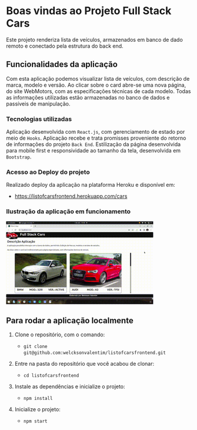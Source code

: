 # Boas vindas ao Projeto Full Stack Cars

Este projeto renderiza lista de veículos, armazenados em banco de dado remoto e conectado pela estrutura do back end.

## Funcionalidades da aplicação

Com esta aplicação podemos visualizar lista de veículos, com descrição de marca, modelo e versão.
Ao clicar sobre o card abre-se uma nova página, do site WebMotors, com as especificações técnicas de cada modelo.
Todas as informações utilizadas estão armazenadas no banco de dados e passíveis de manipulação.

### Tecnologias utilizadas

Aplicação desenvolvida com `React.js`, com gerenciamento de estado por meio de `Hooks`.
Aplicação recebe e trata promisses proveniente do retorno de informações do projeto `Back End`.
Estilização da página desenvolvida para mobile first e responsividade ao tamanho da tela, 
desenvolvida em `Bootstrap`.

### Acesso ao Deploy do projeto

Realizado deploy da aplicação na plataforma Heroku e disponível em:
* https://listofcarsfrontend.herokuapp.com/cars

### Ilustração da aplicação em funcionamento

<img alt="Gif funcionamento da aplicação" width=400px src="src/images/fullStackGif.gif" />

## Para rodar a aplicação localmente

1. Clone o repositório, com o comando:
    * `git clone git@github.com:welcksonvalentim/listofcarsfrontend.git`

2. Entre na pasta do repositório que você acabou de clonar:
    * `cd listofcarsfrontend`

3. Instale as dependências e inicialize o projeto:
    * `npm install`

4. Inicialize o projeto:
    * `npm start`

